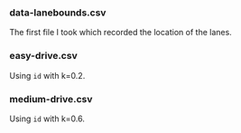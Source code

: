### data-lanebounds.csv
The first file I took which recorded the location of the lanes.

### easy-drive.csv
Using `id` with k=0.2.

### medium-drive.csv
Using `id` with k=0.6.
